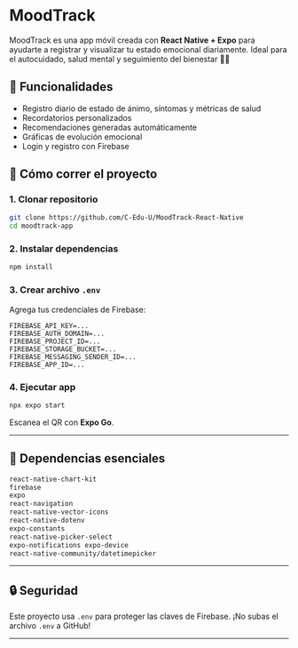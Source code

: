 # MoodTrack

MoodTrack es una app móvil creada con **React Native + Expo** para ayudarte a registrar y visualizar tu estado emocional diariamente. Ideal para el autocuidado, salud mental y seguimiento del bienestar 🧠💜

## 🚀 Funcionalidades

- Registro diario de estado de ánimo, síntomas y métricas de salud
- Recordatorios personalizados
- Recomendaciones generadas automáticamente
- Gráficas de evolución emocional
- Login y registro con Firebase

## 📲 Cómo correr el proyecto

### 1. Clonar repositorio

```bash
git clone https://github.com/C-Edu-U/MoodTrack-React-Native
cd moodtrack-app
```

### 2. Instalar dependencias

```bash
npm install
```

### 3. Crear archivo `.env`

Agrega tus credenciales de Firebase:

```env
FIREBASE_API_KEY=...
FIREBASE_AUTH_DOMAIN=...
FIREBASE_PROJECT_ID=...
FIREBASE_STORAGE_BUCKET=...
FIREBASE_MESSAGING_SENDER_ID=...
FIREBASE_APP_ID=...
```

### 4. Ejecutar app

```bash
npx expo start
```

Escanea el QR con **Expo Go**.

---

## 🧩 Dependencias esenciales

```txt
react-native-chart-kit
firebase
expo
react-navigation
react-native-vector-icons
react-native-dotenv
expo-constants
react-native-picker-select
expo-notifications expo-device
react-native-community/datetimepicker

```

---

## 🔒 Seguridad

Este proyecto usa `.env` para proteger las claves de Firebase. ¡No subas el archivo `.env` a GitHub!

---
